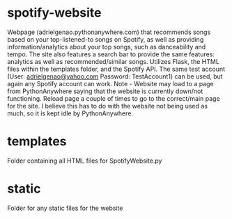 # spotify-website
Webpage (adrielgenao.pythonanywhere.com) that recommends songs based on your top-listened-to songs on Spotify, as well as providing information/analytics about your top songs, such as danceability and tempo. The site also features a search bar to provide the same features: analytics as well as recommended/similar songs. Utilizes Flask, the HTML files within the templates folder, and the Spotify API. The same test account (User: adrielgenao@yahoo.com Password: TestAccount1) can be used, but again any Spotify account can work.
Note - Website may load to a page from PythonAnywhere saying that the website is currently down/not functioning. Reload page a couple of times to go to the correct/main page for the site. I believe this has to do with the website not being used as much, so it is kept idle by PythonAnywhere.
# templates
Folder containing all HTML files for SpotifyWebsite.py
# static
Folder for any static files for the website
